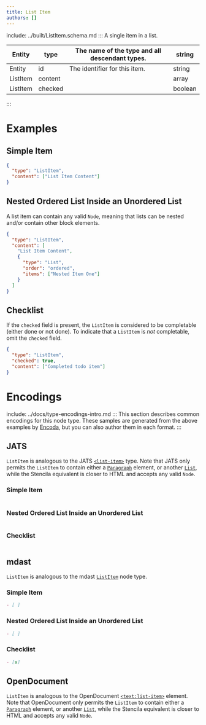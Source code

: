 ```yaml
---
title: List Item
authors: []
---
```


include: ../built/ListItem.schema.md
:::
A single item in a list.

| Entity   | type    | The name of the type and all descendant types. | string  |
| -------- | ------- | ---------------------------------------------- | ------- |
| Entity   | id      | The identifier for this item.                  | string  |
| ListItem | content |                                                | array   |
| ListItem | checked |                                                | boolean |

:::

# Examples

## Simple Item

```json validate import=simple
{
  "type": "ListItem",
  "content": ["List Item Content"]
}
```

## Nested Ordered List Inside an Unordered List

A list item can contain any valid `Node`, meaning that lists can be nested and/or contain other block elements.

```json validate import=nested
{
  "type": "ListItem",
  "content": [
    "List Item Content",
    {
      "type": "List",
      "order": "ordered",
      "items": ["Nested Item One"]
    }
  ]
}
```

## Checklist

If the `checked` field is present, the `ListItem` is considered to be completable (either done or not done). To indicate that a `ListItem` is _not_ completable, omit the `checked` field.

```json validate import=checklist
{
  "type": "ListItem",
  "checked": true,
  "content": ["Completed todo item"]
}
```

# Encodings

include: ../docs/type-encodings-intro.md
:::
This section describes common encodings for this node type. These samples are generated from the above examples by [Encoda](https://stencila.github.io/encoda), but you can also author them in each format.
:::

## JATS

`ListItem` is analogous to the JATS [`<list-item>`](https://jats.nlm.nih.gov/articleauthoring/tag-library/1.2/element/list-item.html) type. Note that JATS only permits the `ListItem` to contain either a [`Paragraph`](/schema/Paragraph) element, or another [`List`](/schema/List), while the Stencila equivalent is closer to HTML and accepts any valid `Node`.

### Simple Item

```jats

```

### Nested Ordered List Inside an Unordered List

```jats

```

### Checklist

```jats

```

## mdast

`ListItem` is analogous to the mdast [`ListItem`](https://github.com/syntax-tree/mdast#listitem) node type.

### Simple Item

```markdown export=simple
- [ ]
```

### Nested Ordered List Inside an Unordered List

```markdown export=nested
- [ ]
```

### Checklist

```markdown export=checklist
- [x]
```

## OpenDocument

`ListItem` is analogous to the OpenDocument [`<text:list-item>`](http://docs.oasis-open.org/office/v1.2/os/OpenDocument-v1.2-os-part1.html#__RefHeading__1415154_253892949) element. Note that OpenDocument only permits the `ListItem` to contain either a [`Paragraph`](/schema/Paragraph) element, or another [`List`](/schema/List), while the Stencila equivalent is closer to HTML and accepts any valid `Node`.

[//]: # 'WIP: Needs JATS and markdown Fixes'
